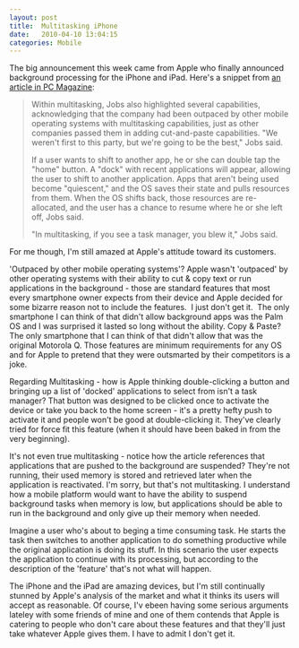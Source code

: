 ```yaml
---
layout: post
title:  Multitasking iPhone
date:   2010-04-10 13:04:15
categories: Mobile
---
```

The big announcement this week came from Apple who finally announced background processing for the iPhone and iPad. Here's a snippet from [an article in PC Magazine](http://www.pcmag.com/article2/0,2817,2362406,00.asp):

> Within multitasking, Jobs also highlighted several capabilities, acknowledging that the company had been outpaced by other mobile operating systems with multitasking capabilities, just as other companies passed them in adding cut-and-paste capabilities. "We weren't first to this party, but we're going to be the best," Jobs said.
> 
> If a user wants to shift to another app, he or she can double tap the "home" button. A "dock" with recent applications will appear, allowing the user to shift to another application. Apps that aren't being used become "quiescent," and the OS saves their state and pulls resources from them. When the OS shifts back, those resources are re-allocated, and the user has a chance to resume where he or she left off, Jobs said.
> 
> "In multitasking, if you see a task manager, you blew it," Jobs said.

For me though, I'm still amazed at Apple's attitude toward its customers.

'Outpaced by other mobile operating systems'? Apple wasn't 'outpaced' by other operating systems with their ability to cut & copy text or run applications in the background - those are standard features that most every smartphone owner expects from their device and Apple decided for some bizarre reason not to include the features.  I just don't get it.  The only smartphone I can think of that didn't allow background apps was the Palm OS and I was surprised it lasted so long without the ability. Copy & Paste? The only smartphone that I can think of that didn't allow that was the original Motorola Q. Those features are minimum requirements for any OS and for Apple to pretend that they were outsmarted by their competitors is a joke.

Regarding Multitasking - how is Apple thinking double-clicking a button and bringing up a list of 'docked' applications to select from isn't a task manager? That button was designed to be clicked once to activate the device or take you back to the home screen - it's a pretty hefty push to activate it and people won't be good at double-clicking it. They've clearly tried for force fit this feature (when it should have been baked in from the very beginning). 

It's not even true multitasking - notice how the article references that applications that are pushed to the background are suspended? They're not running, their used memory is stored and retrieved later when the application is reactivated. I'm sorry, but that's not multitasking. I understand how a mobile platform would want to have the ability to suspend background tasks when memory is low, but applications should be able to run in the background and only give up their memory when needed.

Imagine a user who's about to beging a time consuming task. He starts the task then switches to another application to do something productive while the original application is doing its stuff. In this scenario the user expects the application to continue with its processing, but according to the description of the 'feature' that's not what will happen.

The iPhone and the iPad are amazing devices, but I'm still continually stunned by Apple's analysis of the market and what it thinks its users will accept as reasonable. Of course, I'v ebeen having some serious arguments lateley with some friends of mine and one of them contends that Apple is catering to people who don't care about these features and that they'll just take whatever Apple gives them. I have to admit I don't get it.